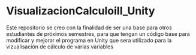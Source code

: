 # VisualizacionCalculoiII_Unity
Este repositorio se creo con la finalidad de ser una base para otros estudiantes de próximos semestres, para que tengan un código base para modificar y mejorar el programa en Unity que sera utilizado para la vizualisación de cálculo de varias variables
